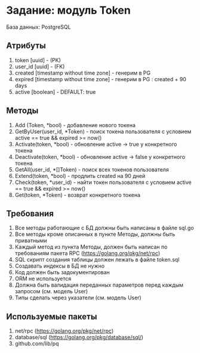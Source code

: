 Задание: модуль Token
=============================
База данных: PostgreSQL

Атрибуты
--------

 1. token [uuid] - (PK)
 2. user_id [uuid] - (FK)
 3. created [timestamp without time zone] - генерим в PG
 3. expired [timestamp without time zone] - генерим в PG : created + 90 days
 4. active [boolean] - DEFAULT: true


Методы
------

 1. Add (Token, *bool) - добавление нового токена
 2. GetByUser(user_id, *Token) - поиск токена пользователя с условием active == true && expired >= now()
 3. Activate(token, *bool) - обновление active -> true у конкретного токена
 4. Deactivate(token, *bool) - обновление active -> false у конкретного токена
 5. GetAll(user_id, *[]Token) - поиск всех токенов пользователя
 6. Extend(token, *bool) - продлить created на 90 дней
 7. Check(token, *user_id) - найти токен пользователя c условием active == true && expired >= now()
 8. Get(token, *Token) - возврат конкретного токена


Требования
----------

 1. Все методы работающие с БД должны быть написаны в файле sql.go
 2. Все методы кроме описанных в пункте Методы, должны быть приватными
 3. Каждый метод из пункта Методы, должен быть написан по требованиям пакета RPC (https://golang.org/pkg/net/rpc)
 4. SQL скрипт создания таблицы должен лежать в файле token.sql
 5. Создавать индексы в БД не нужно
 6. Код должен быть задокументирован
 7. ORM не используется
 8. Должна быть валидация переданных параметров перед каждым запросом (см. модель User)
 9. Типы сделать через указатели (см. модель User)


Используемые пакеты
-------------------

 1. net/rpc (https://golang.org/pkg/net/rpc)
 2. database/sql (https://golang.org/pkg/database/sql/)
 3. github.com/lib/pq
